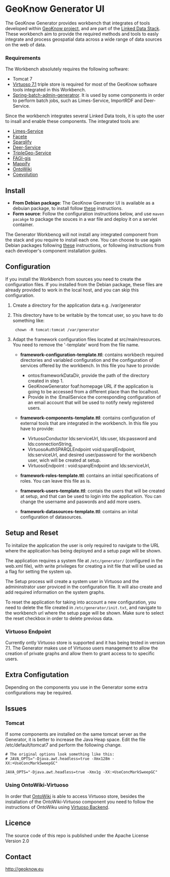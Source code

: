 # GeoKnow Generator UI

The GeoKnow Generator provides workbench that integrates of tools developed within [GeoKnow project](http://geoknow.eu/), and are part of the [Linked Data Stack](http://stack.linkeddata.org/). These workbench aim to provide the required methods and tools to easly integrate and process geospatial data across a wide range of data sources on the web of data. 

### Requirements

The Workbench absolutely requires the following software:

* Tomcat 7
* [Virtuoso 7.1](https://github.com/openlink/virtuoso-opensource) triple store is required for most of the GeoKnow software tools integrated in this Workbench. 
* [Spring-batch-admin-generatror](https://github.com/GeoKnow/spring-batch-admin). It is used by some components in order to perform batch jobs, such as Limes-Service, ImportRDF and Deer-Service. 

Since the workbench integrates several Linked Data tools, it is upto the user to insall and enable these components. The integrated tools are:

* [Limes-Service](https://github.com/GeoKnow/LIMES-Service) 
* [Facete](https://github.com/GeoKnow/Facete2)
* [Sparqlify](https://github.com/AKSW/Sparqlify)
* [Deer-Service](https://github.com/GeoKnow/DEER-Service)
* [TripleGeo-Service](https://github.com/GeoKnow/TripleGeo-Service)
* [FAGI-gis](https://github.com/GeoKnow/FAGI-gis)
* [Mappify](https://github.com/GeoKnow/Mappify)
* [OntoWiki](https://github.com/AKSW/OntoWiki)
* [Coevolution](https://github.com/GeoKnow/Coevolution)

## Install

* __From Debian package__: The GeoKnow Generator UI is available as a debuian package, to install follow [these](http://stack.linkeddata.org/documentation/installation-of-a-local-generator-demonstrator/) instructions. 
* __Form source__: Follow the configuration instructions below, and use `maven pacakge` to package the souces in a war file and deploy it on a servlet container. 

The Generator Workbencg will not install any integrated component from the stack and you require to install each one. You can choose to use again Debian packages following [these](http://stack.linkeddata.org/documentation/installation-of-a-local-generator-demonstrator/) instructions, or following instructions from each developer's component installation guides.

## Configuration

If you install the Workbench from sources you need to create the configuration files. If you installed from the Debian package, these files are already provided to work in the local host, and you can skip this configuration. 

1. Create a directory for the application data e.g. /var/generator 
2. This directory have to be writable by the tomcat user, so you have to do something like:
		
		chown -R tomcat:tomcat /var/generator
		
3. Adapt the framework configuration files located at src/main/resources. You need to remove the '-template' word from the file name.
	* **framework-configuration-template.ttl**: contains workbech required directories and variabled configuration and the configuration of services offered by the workbench. In this file you have to provide:
		* ontos:frameworkDataDir, provide the path of the directory created in step 1.
		* GeoKnowGenerator foaf:homepage URL if the application is going to be accessed from a different place than the localhost.
		* Provide in the :EmailService the corresponding configuration of an email account that will be used to notify newly registered users.
	
	* **framework-components-template.ttl**: contains configuration of external tools that are integrated in the workbench. In this file you have to provide:
		* VirtuosoConductor lds:serviceUrl, lds:user, lds:password and lds:connectionString,
		* VirtuosoAuthSPARQLEndpoint void:sparqlEndpoint, lds:serviceUrl, and desired user/password for the workbench user, wich will be created at setup.
		* VirtuosoEndpoint : void:sparqlEndpoint and lds:serviceUrl, 

	* **framework-roles-template.ttl**: contains an initial specifications of roles. You can leave this file as is.
	* **framework-users-template.ttl**: contais the users that will be created at setup, and that can be used to login into the application. You can change the username and paswords and add more users.
	* **framework-datasources-template.ttl**: contains an inital configuration of datasources. 

		
## Setup and Reset

To initalize the application the user is only required to navigate to the URL where the application has being deployed and a setup page will be shown. 

The application requires a system file at `/etc/generator/` (configured in the web.xml file), with write privileges for creating a init file that will be used as a flag for setting the system up.

The Setup process will create a system user in Virtuoso and the admininstrator user proviced in the configuration file. It will also create and add required information on the system graphs. 

To reset the application for taking into account a new configuration, you need to delete the  file created in `/etc/generator/init.txt`, and navigate to the workbench url where the setup page will be shown. Make sure to select the reset checkbox in order to delete previous data.

### Virtuoso Endpoint

Currently ontly Virtuoso store is supported and it has being tested in version 7.1. The Generator makes use of Virtuoso users management to allow the creation of private graphs and allow them to grant access to to specific users. 

## Extra Configutation

Depending on the components you use in the Generator some extra configurations may be required.  

## Issues

### Tomcat
If some components are installed on the same tomcat server as the Generator, it is better to increase the Java Heap space. Edit the file /etc/default/tomcat7 and perform the following change.

	# The original options look something like this:
	# JAVA_OPTS="-Djava.awt.headless=true -Xmx128m -XX:+UseConcMarkSweepGC"

	JAVA_OPTS="-Djava.awt.headless=true -Xmx1g -XX:+UseConcMarkSweepGC"

### Using OntoWiki-Virtuoso

In order that [OntoWiki](https://github.com/AKSW/OntoWiki) is able to access Virtuoso store, besides the installation of the OntoWiki-Virtuoso component you need to follow the instructions of OntoWiku using [Virtuoso Backend](https://github.com/AKSW/OntoWiki/wiki/VirtuosoBackend).

## Licence

The source code of this repo is published under the Apache License Version 2.0

## Contact

http://geoknow.eu
